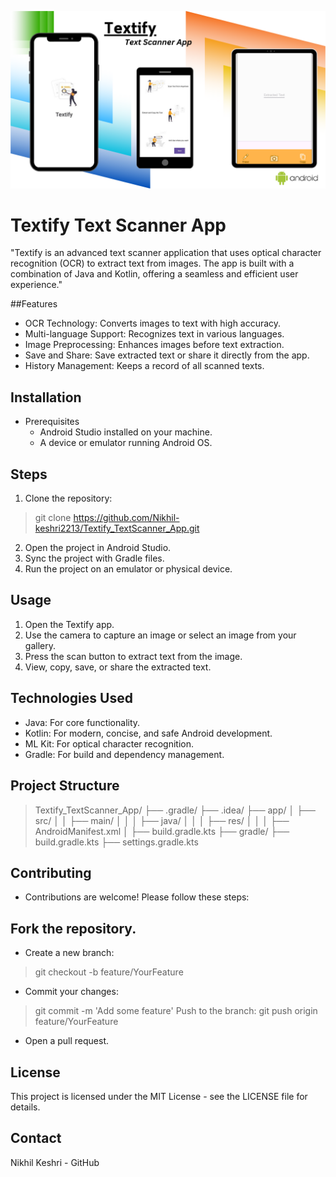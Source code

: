 ![Image](Textify.png)

# Textify Text Scanner App

"Textify is an advanced text scanner application that uses optical character recognition (OCR) to extract text from images. 
The app is built with a combination of Java and Kotlin, offering a seamless and efficient user experience."

##Features
- OCR Technology: Converts images to text with high accuracy.
- Multi-language Support: Recognizes text in various languages.
- Image Preprocessing: Enhances images before text extraction.
- Save and Share: Save extracted text or share it directly from the app.
- History Management: Keeps a record of all scanned texts.

## Installation
- Prerequisites
  - Android Studio installed on your machine.
  - A device or emulator running Android OS.
## Steps
1. Clone the repository:
> git clone https://github.com/Nikhil-keshri2213/Textify_TextScanner_App.git
2. Open the project in Android Studio.
3. Sync the project with Gradle files.
4. Run the project on an emulator or physical device.

## Usage
1. Open the Textify app.
2. Use the camera to capture an image or select an image from your gallery.
4. Press the scan button to extract text from the image.
5. View, copy, save, or share the extracted text.

## Technologies Used
- Java: For core functionality.
- Kotlin: For modern, concise, and safe Android development.
- ML Kit: For optical character recognition.
- Gradle: For build and dependency management.

## Project Structure
> Textify_TextScanner_App/
├── .gradle/
├── .idea/
├── app/
│   ├── src/
│   │   ├── main/
│   │   │   ├── java/
│   │   │   ├── res/
│   │   │   ├── AndroidManifest.xml
│   ├── build.gradle.kts
├── gradle/
├── build.gradle.kts
├── settings.gradle.kts

## Contributing
- Contributions are welcome! Please follow these steps:

## Fork the repository.
- Create a new branch:
> git checkout -b feature/YourFeature
- Commit your changes:
> git commit -m 'Add some feature'
Push to the branch:
> git push origin feature/YourFeature
- Open a pull request.

## License
This project is licensed under the MIT License - see the LICENSE file for details.

## Contact
Nikhil Keshri - GitHub
